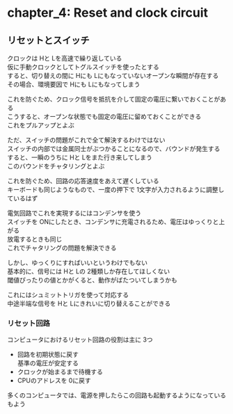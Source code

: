 # chapter_4: Reset and clock circuit

## リセットとスイッチ

クロックは Hと Lを高速で繰り返している  
仮に手動クロックとしてトグルスイッチを使ったとする  
すると、切り替えの間に Hにも Lにもなっていないオープンな瞬間が存在する  
その場合、環境要因で Hにも Lにもなってしまう

これを防ぐため、クロック信号を抵抗を介して固定の電圧に繋いでおくことがある  
こうすると、オープンな状態でも固定の電圧に留めておくことができる  
これをプルアップとよぶ

ただ、スイッチの問題がこれで全て解決するわけではない  
スイッチの内部では金属同士がぶつかることになるので、バウンドが発生する  
すると、一瞬のうちに Hと Lをまた行き来してしまう  
このバウンドをチャタリングとよぶ

これを防ぐため、回路の応答速度をあえて遅くしている  
キーボードも同じようなもので、一度の押下で 1文字が入力されるように調整しているはず  

電気回路でこれを実現するにはコンデンサを使う  
スイッチを ONにしたとき、コンデンサに充電されるため、電圧はゆっくりと上がる  
放電するときも同じ  
これでチャタリングの問題を解決できる

しかし、ゆっくりにすればいいというわけでもない  
基本的に、信号には Hと Lの 2種類しか存在してほしくない  
閾値ぴったりの値とかがくると、動作がばたついてしまうかも  

これにはシュミットトリガを使って対応する  
中途半端な信号を Hと Lにきれいに切り替えることができる

### リセット回路

コンピュータにおけるリセット回路の役割は主に 3つ

- 回路を初期状態に戻す  
基準の電圧が安定する
- クロックが始まるまで待機する
- CPUのアドレスを 0に戻す

多くのコンピュータでは、電源を押したらこの回路も起動するようになっているもよう
